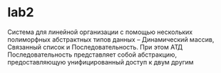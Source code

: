 # lab2
Система  для  линейной  организации  с  помощью  нескольких полиморфных абстрактных типов данных – Динамический  массив,  Связанный  список  и Последовательность. При этом АТД Последовательность представляет собой абстракцию, предоставляющую унифицированный доступ к двум другим 
